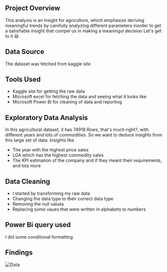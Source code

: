 ## Project Overview
This analysis is an insight for agriculture, which emphasize deriving meaningful trends by carefully analyzing different parameters inorder to get a satisfiable insight that compel us in making a meaningul decision
Let's get to it 😃

## Data Source
The dataset was fetched from kaggle site

## Tools Used
- Kaggle site for getting the raw data
- Microsoft excel for fetching the data and seeing what it looks like
- Microsoft Power Bi for cleaning of data and reporting

## Exploratory Data Analysis
   In this agricultural dataset, it has 74918 Rows, that's much right?, with different years and lots of commodities. So we want to deduce insights from this large set of data. Insights like
  - The year with the highest price sales
  - LGA which has the highest commodity sales
  - The KPI estimation of the company and if they meant their requirements, and lots more
 
## Data Cleaning
- I started by transforming my raw data
- Changing the data type to their correct data type
- Removing the null values
- Replacing some vaues that were written in alphabets to numbers

## Power Bi query used
I did some conditional formatting 

## Findings
![Data]()
